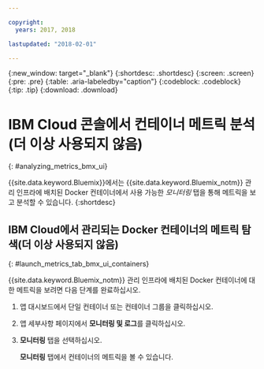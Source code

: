 ```yaml
---

copyright:
  years: 2017, 2018

lastupdated: "2018-02-01"

---
```


{:new_window: target="_blank"}
{:shortdesc: .shortdesc}
{:screen: .screen}
{:pre: .pre}
{:table: .aria-labeledby="caption"}
{:codeblock: .codeblock}
{:tip: .tip}
{:download: .download}


# IBM Cloud 콘솔에서 컨테이너 메트릭 분석(더 이상 사용되지 않음)
{: #analyzing_metrics_bmx_ui}

{{site.data.keyword.Bluemix}}에서는 {{site.data.keyword.Bluemix_notm}} 관리 인프라에 배치된 Docker 컨테이너에서 사용 가능한 *모니터링* 탭을 통해 메트릭을 보고 분석할 수 있습니다.
{:shortdesc}


##  IBM Cloud에서 관리되는 Docker 컨테이너의 메트릭 탐색(더 이상 사용되지 않음)
{: #launch_metrics_tab_bmx_ui_containers}

{{site.data.keyword.Bluemix_notm}} 관리 인프라에 배치된 Docker 컨테이너에 대한 메트릭을 보려면 다음 단계를 완료하십시오.

1. 앱 대시보드에서 단일 컨테이너 또는 컨테이너 그룹을 클릭하십시오. 
    
2. 앱 세부사항 페이지에서 **모니터링 및 로그**를 클릭하십시오.

3. **모니터링** 탭을 선택하십시오.
    
    **모니터링** 탭에서 컨테이너의 메트릭을 볼 수 있습니다.
